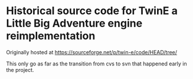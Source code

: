 # Historical source code for TwinE a Little Big Adventure engine reimplementation
Originally hosted at https://sourceforge.net/p/twin-e/code/HEAD/tree/

This only go as far as the transition from cvs to svn that happened early in the project.
